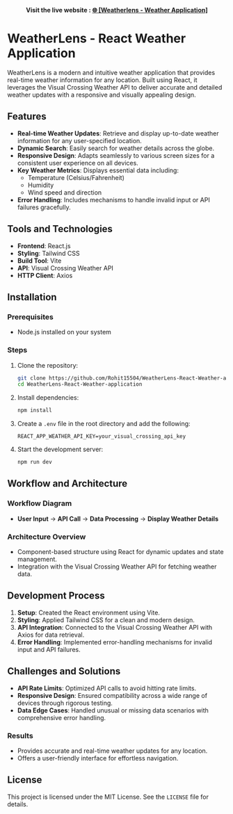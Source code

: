 **<p align='center'>Visit the live website : <a href="https://weatherlens-react-weather-application.onrender.com/">🌐 [Weatherlens - Weather Application]</a></p>**

# WeatherLens - React Weather Application

WeatherLens is a modern and intuitive weather application that provides real-time weather information for any location. Built using React, it leverages the Visual Crossing Weather API to deliver accurate and detailed weather updates with a responsive and visually appealing design.

## Features

- **Real-time Weather Updates**: Retrieve and display up-to-date weather information for any user-specified location.
- **Dynamic Search**: Easily search for weather details across the globe.
- **Responsive Design**: Adapts seamlessly to various screen sizes for a consistent user experience on all devices.
- **Key Weather Metrics**: Displays essential data including:
  - Temperature (Celsius/Fahrenheit)
  - Humidity
  - Wind speed and direction
- **Error Handling**: Includes mechanisms to handle invalid input or API failures gracefully.

## Tools and Technologies

- **Frontend**: React.js
- **Styling**: Tailwind CSS
- **Build Tool**: Vite
- **API**: Visual Crossing Weather API
- **HTTP Client**: Axios

## Installation

### Prerequisites

- Node.js installed on your system

### Steps

1. Clone the repository:
   ```bash
   git clone https://github.com/Rohit15504/WeatherLens-React-Weather-application.git
   cd WeatherLens-React-Weather-application
   ```

2. Install dependencies:
   ```bash
   npm install
   ```

3. Create a `.env` file in the root directory and add the following:
   ```env
   REACT_APP_WEATHER_API_KEY=your_visual_crossing_api_key
   ```

4. Start the development server:
   ```bash
   npm run dev
   ```


## Workflow and Architecture

### Workflow Diagram
- **User Input** → **API Call** → **Data Processing** → **Display Weather Details**

### Architecture Overview
- Component-based structure using React for dynamic updates and state management.
- Integration with the Visual Crossing Weather API for fetching weather data.

## Development Process

1. **Setup**: Created the React environment using Vite.
2. **Styling**: Applied Tailwind CSS for a clean and modern design.
3. **API Integration**: Connected to the Visual Crossing Weather API with Axios for data retrieval.
4. **Error Handling**: Implemented error-handling mechanisms for invalid input and API failures.

## Challenges and Solutions

- **API Rate Limits**: Optimized API calls to avoid hitting rate limits.
- **Responsive Design**: Ensured compatibility across a wide range of devices through rigorous testing.
- **Data Edge Cases**: Handled unusual or missing data scenarios with comprehensive error handling.


### Results
- Provides accurate and real-time weather updates for any location.
- Offers a user-friendly interface for effortless navigation.




## License

This project is licensed under the MIT License. See the `LICENSE` file for details.


